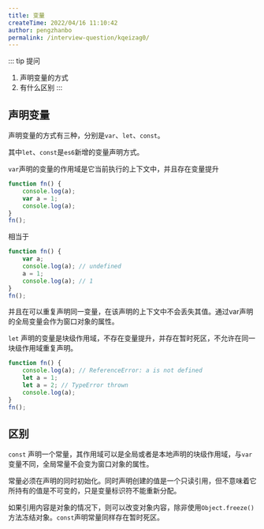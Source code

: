 ```yaml
---
title: 变量
createTime: 2022/04/16 11:10:42
author: pengzhanbo
permalink: /interview-question/kqeizag0/
---
```


::: tip 提问
1. 声明变量的方式
2. 有什么区别
:::

## 声明变量

声明变量的方式有三种，分别是`var`、`let`、`const`。

其中`let`、`const`是`es6`新增的变量声明方式。 

`var`声明的变量的作用域是它当前执行的上下文中，并且存在变量提升
``` js
function fn() {
    console.log(a);
    var a = 1;
    console.log(a);
}
fn();
```
相当于
``` js
function fn() {
    var a;
    console.log(a); // undefined
    a = 1;
    console.log(a); // 1
}
fn();
```
并且在可以重复声明同一变量，在该声明的上下文中不会丢失其值。通过var声明的全局变量会作为窗口对象的属性。

`let` 声明的变量是块级作用域，不存在变量提升，并存在暂时死区，不允许在同一块级作用域重复声明。
``` js
function fn() {
    console.log(a); // ReferenceError: a is not defined
    let a = 1;
    let a = 2; // TypeError thrown
    console.log(a);
}
fn();
```

## 区别

`const` 声明一个常量，其作用域可以是全局或者是本地声明的块级作用域，与`var`变量不同，全局常量不会变为窗口对象的属性。

常量必须在声明的同时初始化。同时声明创建的值是一个只读引用，但不意味着它所持有的值是不可变的，只是变量标识符不能重新分配。

如果引用内容是对象的情况下，则可以改变对象内容，除非使用`Object.freeze()`方法冻结对象。`const`声明常量同样存在暂时死区。
